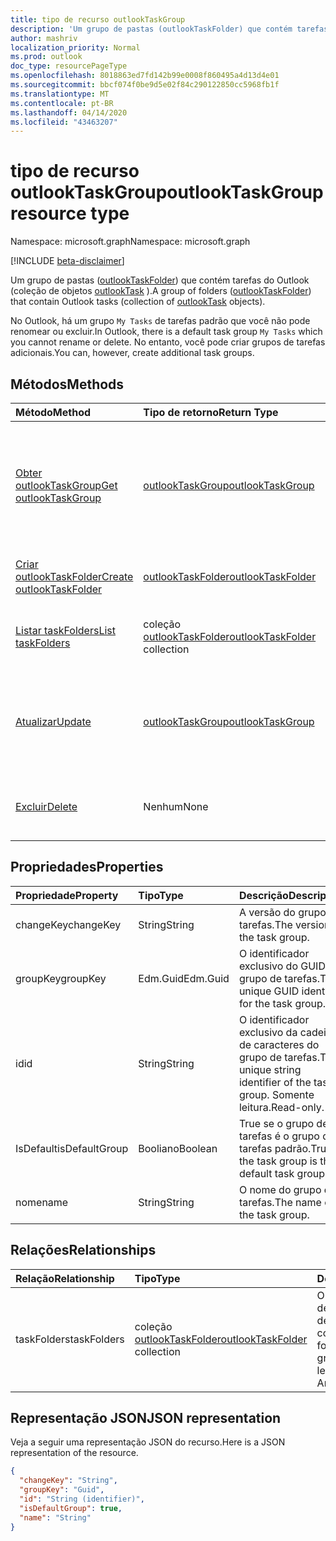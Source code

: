 ```yaml
---
title: tipo de recurso outlookTaskGroup
description: 'Um grupo de pastas (outlookTaskFolder) que contém tarefas do Outlook (coleção de objetos outlookTask). '
author: mashriv
localization_priority: Normal
ms.prod: outlook
doc_type: resourcePageType
ms.openlocfilehash: 8018863ed7fd142b99e0008f860495a4d13d4e01
ms.sourcegitcommit: bbcf074f0be9d5e02f84c290122850cc5968fb1f
ms.translationtype: MT
ms.contentlocale: pt-BR
ms.lasthandoff: 04/14/2020
ms.locfileid: "43463207"
---
```

# <a name="outlooktaskgroup-resource-type"></a><span data-ttu-id="c32b5-103">tipo de recurso outlookTaskGroup</span><span class="sxs-lookup"><span data-stu-id="c32b5-103">outlookTaskGroup resource type</span></span>

<span data-ttu-id="c32b5-104">Namespace: microsoft.graph</span><span class="sxs-lookup"><span data-stu-id="c32b5-104">Namespace: microsoft.graph</span></span>

[!INCLUDE [beta-disclaimer](../../includes/beta-disclaimer.md)]

<span data-ttu-id="c32b5-105">Um grupo de pastas ([outlookTaskFolder](outlooktaskfolder.md)) que contém tarefas do Outlook (coleção de objetos [outlookTask](outlooktask.md) ).</span><span class="sxs-lookup"><span data-stu-id="c32b5-105">A group of folders ([outlookTaskFolder](outlooktaskfolder.md)) that contain Outlook tasks (collection of [outlookTask](outlooktask.md) objects).</span></span> 

<span data-ttu-id="c32b5-106">No Outlook, há um grupo `My Tasks` de tarefas padrão que você não pode renomear ou excluir.</span><span class="sxs-lookup"><span data-stu-id="c32b5-106">In Outlook, there is a default task group `My Tasks` which you cannot rename or delete.</span></span> <span data-ttu-id="c32b5-107">No entanto, você pode criar grupos de tarefas adicionais.</span><span class="sxs-lookup"><span data-stu-id="c32b5-107">You can, however, create additional task groups.</span></span> 


## <a name="methods"></a><span data-ttu-id="c32b5-108">Métodos</span><span class="sxs-lookup"><span data-stu-id="c32b5-108">Methods</span></span>

| <span data-ttu-id="c32b5-109">Método</span><span class="sxs-lookup"><span data-stu-id="c32b5-109">Method</span></span>           | <span data-ttu-id="c32b5-110">Tipo de retorno</span><span class="sxs-lookup"><span data-stu-id="c32b5-110">Return Type</span></span>    |<span data-ttu-id="c32b5-111">Descrição</span><span class="sxs-lookup"><span data-stu-id="c32b5-111">Description</span></span>|
|:---------------|:--------|:----------|
|[<span data-ttu-id="c32b5-112">Obter outlookTaskGroup</span><span class="sxs-lookup"><span data-stu-id="c32b5-112">Get outlookTaskGroup</span></span>](../api/outlooktaskgroup-get.md) | [<span data-ttu-id="c32b5-113">outlookTaskGroup</span><span class="sxs-lookup"><span data-stu-id="c32b5-113">outlookTaskGroup</span></span>](outlooktaskgroup.md) |<span data-ttu-id="c32b5-114">Obtenha as propriedades e os relacionamentos do grupo de tarefas especificado do Outlook.</span><span class="sxs-lookup"><span data-stu-id="c32b5-114">Get the properties and relationships of the specified Outlook task group.</span></span>|
|[<span data-ttu-id="c32b5-115">Criar outlookTaskFolder</span><span class="sxs-lookup"><span data-stu-id="c32b5-115">Create outlookTaskFolder</span></span>](../api/outlooktaskgroup-post-taskfolders.md) |[<span data-ttu-id="c32b5-116">outlookTaskFolder</span><span class="sxs-lookup"><span data-stu-id="c32b5-116">outlookTaskFolder</span></span>](outlooktaskfolder.md)| <span data-ttu-id="c32b5-117">Criar uma pasta de tarefas do Outlook.</span><span class="sxs-lookup"><span data-stu-id="c32b5-117">Create an Outlook task folder.</span></span>|
|[<span data-ttu-id="c32b5-118">Listar taskFolders</span><span class="sxs-lookup"><span data-stu-id="c32b5-118">List taskFolders</span></span>](../api/outlooktaskgroup-list-taskfolders.md) |<span data-ttu-id="c32b5-119">coleção [outlookTaskFolder](outlooktaskfolder.md)</span><span class="sxs-lookup"><span data-stu-id="c32b5-119">[outlookTaskFolder](outlooktaskfolder.md) collection</span></span>| <span data-ttu-id="c32b5-120">Obter uma coleção de pastas de tarefas do Outlook.</span><span class="sxs-lookup"><span data-stu-id="c32b5-120">Get a collection of Outlook task folders.</span></span>|
|[<span data-ttu-id="c32b5-121">Atualizar</span><span class="sxs-lookup"><span data-stu-id="c32b5-121">Update</span></span>](../api/outlooktaskgroup-update.md) | [<span data-ttu-id="c32b5-122">outlookTaskGroup</span><span class="sxs-lookup"><span data-stu-id="c32b5-122">outlookTaskGroup</span></span>](outlooktaskgroup.md)  |<span data-ttu-id="c32b5-123">Atualizar as propriedades graváveis de um grupo de tarefas do Outlook.</span><span class="sxs-lookup"><span data-stu-id="c32b5-123">Update the writable properties of an Outlook task group.</span></span> |
|[<span data-ttu-id="c32b5-124">Excluir</span><span class="sxs-lookup"><span data-stu-id="c32b5-124">Delete</span></span>](../api/outlooktaskgroup-delete.md) | <span data-ttu-id="c32b5-125">Nenhum</span><span class="sxs-lookup"><span data-stu-id="c32b5-125">None</span></span> |<span data-ttu-id="c32b5-126">Excluir o grupo de tarefas do Outlook especificado.</span><span class="sxs-lookup"><span data-stu-id="c32b5-126">Delete the specified Outlook task group.</span></span> |

## <a name="properties"></a><span data-ttu-id="c32b5-127">Propriedades</span><span class="sxs-lookup"><span data-stu-id="c32b5-127">Properties</span></span>
| <span data-ttu-id="c32b5-128">Propriedade</span><span class="sxs-lookup"><span data-stu-id="c32b5-128">Property</span></span>     | <span data-ttu-id="c32b5-129">Tipo</span><span class="sxs-lookup"><span data-stu-id="c32b5-129">Type</span></span>   |<span data-ttu-id="c32b5-130">Descrição</span><span class="sxs-lookup"><span data-stu-id="c32b5-130">Description</span></span>|
|:---------------|:--------|:----------|
|<span data-ttu-id="c32b5-131">changeKey</span><span class="sxs-lookup"><span data-stu-id="c32b5-131">changeKey</span></span>|<span data-ttu-id="c32b5-132">String</span><span class="sxs-lookup"><span data-stu-id="c32b5-132">String</span></span>|<span data-ttu-id="c32b5-133">A versão do grupo de tarefas.</span><span class="sxs-lookup"><span data-stu-id="c32b5-133">The version of the task group.</span></span>|
|<span data-ttu-id="c32b5-134">groupKey</span><span class="sxs-lookup"><span data-stu-id="c32b5-134">groupKey</span></span>|<span data-ttu-id="c32b5-135">Edm.Guid</span><span class="sxs-lookup"><span data-stu-id="c32b5-135">Edm.Guid</span></span>|<span data-ttu-id="c32b5-136">O identificador exclusivo do GUID do grupo de tarefas.</span><span class="sxs-lookup"><span data-stu-id="c32b5-136">The unique GUID identifier for the task group.</span></span>|
|<span data-ttu-id="c32b5-137">id</span><span class="sxs-lookup"><span data-stu-id="c32b5-137">id</span></span>|<span data-ttu-id="c32b5-138">String</span><span class="sxs-lookup"><span data-stu-id="c32b5-138">String</span></span>|<span data-ttu-id="c32b5-139">O identificador exclusivo da cadeia de caracteres do grupo de tarefas.</span><span class="sxs-lookup"><span data-stu-id="c32b5-139">The unique string identifier of the task group.</span></span> <span data-ttu-id="c32b5-140">Somente leitura.</span><span class="sxs-lookup"><span data-stu-id="c32b5-140">Read-only.</span></span>|
|<span data-ttu-id="c32b5-141">IsDefault</span><span class="sxs-lookup"><span data-stu-id="c32b5-141">isDefaultGroup</span></span>|<span data-ttu-id="c32b5-142">Booliano</span><span class="sxs-lookup"><span data-stu-id="c32b5-142">Boolean</span></span>|<span data-ttu-id="c32b5-143">True se o grupo de tarefas é o grupo de tarefas padrão.</span><span class="sxs-lookup"><span data-stu-id="c32b5-143">True if the task group is the default task group.</span></span>|
|<span data-ttu-id="c32b5-144">nome</span><span class="sxs-lookup"><span data-stu-id="c32b5-144">name</span></span>|<span data-ttu-id="c32b5-145">String</span><span class="sxs-lookup"><span data-stu-id="c32b5-145">String</span></span>|<span data-ttu-id="c32b5-146">O nome do grupo de tarefas.</span><span class="sxs-lookup"><span data-stu-id="c32b5-146">The name of the task group.</span></span>|

## <a name="relationships"></a><span data-ttu-id="c32b5-147">Relações</span><span class="sxs-lookup"><span data-stu-id="c32b5-147">Relationships</span></span>
| <span data-ttu-id="c32b5-148">Relação</span><span class="sxs-lookup"><span data-stu-id="c32b5-148">Relationship</span></span> | <span data-ttu-id="c32b5-149">Tipo</span><span class="sxs-lookup"><span data-stu-id="c32b5-149">Type</span></span>   |<span data-ttu-id="c32b5-150">Descrição</span><span class="sxs-lookup"><span data-stu-id="c32b5-150">Description</span></span>|
|:---------------|:--------|:----------|
|<span data-ttu-id="c32b5-151">taskFolders</span><span class="sxs-lookup"><span data-stu-id="c32b5-151">taskFolders</span></span>|<span data-ttu-id="c32b5-152">coleção [outlookTaskFolder](outlooktaskfolder.md)</span><span class="sxs-lookup"><span data-stu-id="c32b5-152">[outlookTaskFolder](outlooktaskfolder.md) collection</span></span>| <span data-ttu-id="c32b5-153">O conjunto de pastas de tarefas no grupo de tarefas.</span><span class="sxs-lookup"><span data-stu-id="c32b5-153">The collection of task folders in the task group.</span></span> <span data-ttu-id="c32b5-154">Somente leitura.</span><span class="sxs-lookup"><span data-stu-id="c32b5-154">Read-only.</span></span> <span data-ttu-id="c32b5-155">Anulável.</span><span class="sxs-lookup"><span data-stu-id="c32b5-155">Nullable.</span></span>|

## <a name="json-representation"></a><span data-ttu-id="c32b5-156">Representação JSON</span><span class="sxs-lookup"><span data-stu-id="c32b5-156">JSON representation</span></span>
<span data-ttu-id="c32b5-157">Veja a seguir uma representação JSON do recurso.</span><span class="sxs-lookup"><span data-stu-id="c32b5-157">Here is a JSON representation of the resource.</span></span>

<!-- {
  "blockType": "resource",
  "optionalProperties": [

  ],
  "keyProperty": "id",
  "baseType":"microsoft.graph.entity",  
  "@odata.type": "microsoft.graph.outlookTaskGroup"
}-->

```json
{
  "changeKey": "String",
  "groupKey": "Guid",
  "id": "String (identifier)",
  "isDefaultGroup": true,
  "name": "String"
}

```

<!-- uuid: 8fcb5dbc-d5aa-4681-8e31-b001d5168d79
2015-10-25 14:57:30 UTC -->
<!--
{
  "type": "#page.annotation",
  "description": "outlookTaskGroup resource",
  "keywords": "",
  "section": "documentation",
  "tocPath": "",
  "suppressions": []
}
-->
